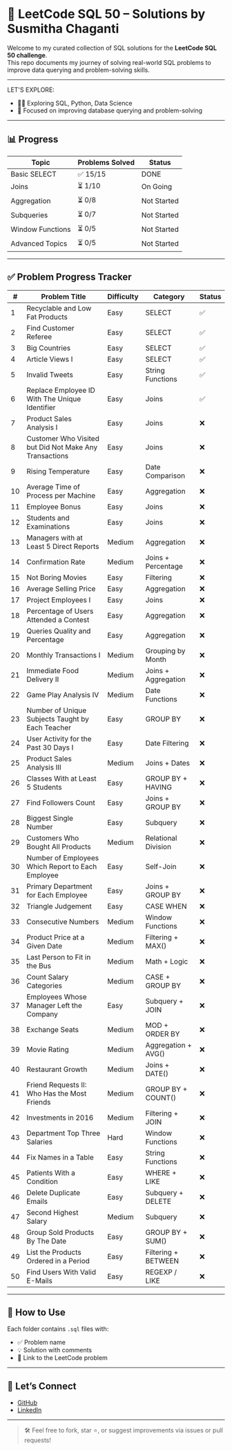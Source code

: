 # 🧠 LeetCode SQL 50 – Solutions by Susmitha Chaganti

Welcome to my curated collection of SQL solutions for the **LeetCode SQL 50 challenge**.  
This repo documents my journey of solving real-world SQL problems to improve data querying and problem-solving skills.

---
LET'S EXPLORE:

- 👩‍💻 Exploring SQL, Python, Data Science
- 🎯 Focused on improving database querying and problem-solving 
---

## 📊 Progress

| Topic            | Problems Solved | Status        |
|------------------|------------------|----------------|
| Basic SELECT      | ✅ 15/15           | DONE       |
| Joins             | ⏳ 1/10            | On Going   |
| Aggregation       | ⏳ 0/8             | Not Started    |
| Subqueries        | ⏳ 0/7             | Not Started    |
| Window Functions  | ⏳ 0/5             | Not Started    |
| Advanced Topics   | ⏳ 0/5             | Not Started    |
---

## ✅ Problem Progress Tracker

| # | Problem Title                                               | Difficulty | Category            | Status |
|---|-------------------------------------------------------------|------------|---------------------|--------|
| 1 | Recyclable and Low Fat Products                             | Easy       | SELECT              | ✅      |
| 2 | Find Customer Referee                                       | Easy       | SELECT              | ✅      |
| 3 | Big Countries                                               | Easy       | SELECT              | ✅      |
| 4 | Article Views I                                             | Easy       | SELECT              | ✅      |
| 5 | Invalid Tweets                                              | Easy       | String Functions    | ✅      |
| 6 | Replace Employee ID With The Unique Identifier              | Easy       | Joins               | ✅      |
| 7 | Product Sales Analysis I                                    | Easy       | Joins               | ❌      |
| 8 | Customer Who Visited but Did Not Make Any Transactions      | Easy       | Joins               | ❌     |
| 9 | Rising Temperature                                          | Easy       | Date Comparison     | ❌      |
|10 | Average Time of Process per Machine                         | Easy       | Aggregation         | ❌      |
|11 | Employee Bonus                                              | Easy       | Joins               | ❌      |
|12 | Students and Examinations                                   | Easy       | Joins               | ❌      |
|13 | Managers with at Least 5 Direct Reports                     | Medium     | Aggregation         | ❌      |
|14 | Confirmation Rate                                           | Medium     | Joins + Percentage  | ❌      |
|15 | Not Boring Movies                                           | Easy       | Filtering           | ❌      |
|16 | Average Selling Price                                       | Easy       | Aggregation         | ❌      |
|17 | Project Employees I                                         | Easy       | Joins               | ❌      |
|18 | Percentage of Users Attended a Contest                      | Easy       | Aggregation         | ❌      |
|19 | Queries Quality and Percentage                              | Easy       | Aggregation         | ❌      |
|20 | Monthly Transactions I                                      | Medium     | Grouping by Month   | ❌      |
|21 | Immediate Food Delivery II                                  | Medium     | Joins + Aggregation | ❌      |
|22 | Game Play Analysis IV                                       | Medium     | Date Functions      | ❌      |
|23 | Number of Unique Subjects Taught by Each Teacher            | Easy       | GROUP BY            | ❌      |
|24 | User Activity for the Past 30 Days I                        | Easy       | Date Filtering      | ❌      |
|25 | Product Sales Analysis III                                  | Medium     | Joins + Dates       | ❌      |
|26 | Classes With at Least 5 Students                            | Easy       | GROUP BY + HAVING   | ❌      |
|27 | Find Followers Count                                        | Easy       | Joins + GROUP BY    | ❌      |
|28 | Biggest Single Number                                       | Easy       | Subquery            | ❌      |
|29 | Customers Who Bought All Products                           | Medium     | Relational Division | ❌      |
|30 | Number of Employees Which Report to Each Employee           | Easy       | Self-Join           | ❌      |
|31 | Primary Department for Each Employee                        | Easy       | Joins + GROUP BY    | ❌      |
|32 | Triangle Judgement                                          | Easy       | CASE WHEN           | ❌      |
|33 | Consecutive Numbers                                         | Medium     | Window Functions    | ❌      |
|34 | Product Price at a Given Date                               | Medium     | Filtering + MAX()   | ❌      |
|35 | Last Person to Fit in the Bus                               | Medium     | Math + Logic        | ❌      |
|36 | Count Salary Categories                                     | Medium     | CASE + GROUP BY     | ❌      |
|37 | Employees Whose Manager Left the Company                    | Easy       | Subquery + JOIN     | ❌      |
|38 | Exchange Seats                                              | Medium     | MOD + ORDER BY      | ❌      |
|39 | Movie Rating                                                | Medium     | Aggregation + AVG() | ❌      |
|40 | Restaurant Growth                                           | Medium     | Joins + DATE()      | ❌      |
|41 | Friend Requests II: Who Has the Most Friends                | Medium     | GROUP BY + COUNT()  | ❌      |
|42 | Investments in 2016                                         | Medium     | Filtering + JOIN    | ❌      |
|43 | Department Top Three Salaries                               | Hard       | Window Functions    | ❌      |
|44 | Fix Names in a Table                                        | Easy       | String Functions    | ❌      |
|45 | Patients With a Condition                                   | Easy       | WHERE + LIKE        | ❌      |
|46 | Delete Duplicate Emails                                     | Easy       | Subquery + DELETE   | ❌      |
|47 | Second Highest Salary                                       | Medium     | Subquery            | ❌      |
|48 | Group Sold Products By The Date                             | Easy       | GROUP BY + SUM()    | ❌      |
|49 | List the Products Ordered in a Period                       | Easy       | Filtering + BETWEEN | ❌      |
|50 | Find Users With Valid E-Mails                               | Easy       | REGEXP / LIKE       | ❌      |

---

## 📌 How to Use
Each folder contains `.sql` files with:
- ✅ Problem name
- 💡 Solution with comments
- 🔗 Link to the LeetCode problem

---

## 🔗 Let’s Connect

- [GitHub](https://github.com/susmithachaganti)
- [LinkedIn](https://www.linkedin.com/in/susmitha-chaganti)

---

> 🛠️ Feel free to fork, star ⭐, or suggest improvements via issues or pull requests!

